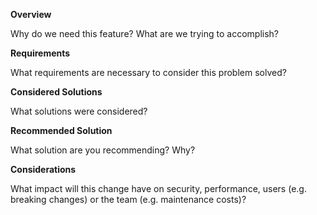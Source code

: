 **Overview**

Why do we need this feature? What are we trying to accomplish?

**Requirements**

What requirements are necessary to consider this problem solved?

**Considered Solutions**

What solutions were considered?

**Recommended Solution**

What solution are you recommending? Why?

**Considerations**

What impact will this change have on security, performance, users (e.g. breaking changes) or the team (e.g. maintenance costs)?
